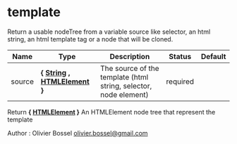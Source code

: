 # template

Return a usable nodeTree from a variable source like selector, an html string, an html template tag or a node that will be cloned.


Name  |  Type  |  Description  |  Status  |  Default
------------  |  ------------  |  ------------  |  ------------  |  ------------
source  |  **{ [String](https://developer.mozilla.org/fr/docs/Web/JavaScript/Reference/Objets_globaux/String) , [HTMLElement](https://developer.mozilla.org/fr/docs/Web/API/HTMLElement) }**  |  The source of the template (html string, selector, node element)  |  required  |

Return **{ [HTMLElement](https://developer.mozilla.org/fr/docs/Web/API/HTMLElement) }** An HTMLElement node tree that represent the template

Author : Olivier Bossel <olivier.bossel@gmail.com>
